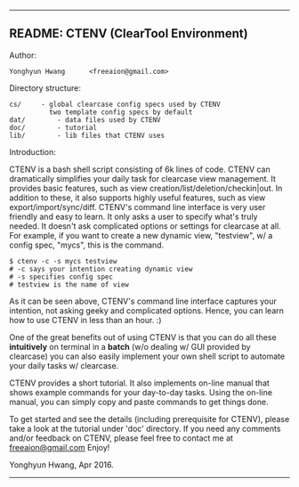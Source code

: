 ----------------------------------------------------------------------------
README:         CTENV (ClearTool Environment)
----------------------------------------------------------------------------

Author:

	Yonghyun Hwang		<freeaion@gmail.com>

Directory structure:

	cs/		- global clearcase config specs used by CTENV
              two template config specs by default
	dat/		- data files used by CTENV
	doc/		- tutorial
	lib/		- lib files that CTENV uses

Introduction:

CTENV is a bash shell script consisting of 6k lines of code. CTENV can dramatically
simplifies your daily task for clearcase view management. It provides
basic features, such as view creation/list/deletion/checkin|out. In
addition to these, it also supports highly useful features, such as
view export/import/sync/diff. CTENV's command line interface is very
user friendly and easy to learn. It only asks a user to specify what's
truly needed. It doesn't ask complicated options or settings for
clearcase at all. For example, if you want to create a new dynamic
view, "testview", w/ a config spec, "mycs", this is the command.

	$ ctenv -c -s mycs testview
	# -c says your intention creating dynamic view
	# -s specifies config spec
	# testview is the name of view

As it can be seen above, CTENV's command line interface captures your
intention, not asking geeky and complicated options. Hence, you can
learn how to use CTENV in less than an hour. :)

One of the great benefits out of using CTENV is that you can do all
these __intuitively__ on terminal in a __batch__ (w/o dealing w/ GUI
provided by clearcase) you can also easily implement your own shell
script to automate your daily tasks w/ clearcase.

CTENV provides a short tutorial. It also implements on-line manual that
shows example commands for your day-to-day tasks. Using the on-line
manual, you can simply copy and paste commands to get things done.

To get started and see the details (including prerequisite for CTENV),
please take a look at the tutorial under 'doc' directory. If you need
any comments and/or feedback on CTENV, please feel free to contact me
at <freeaion@gmail.com> Enjoy!

Yonghyun Hwang, Apr 2016.

----------------------------------------------------------------------------
